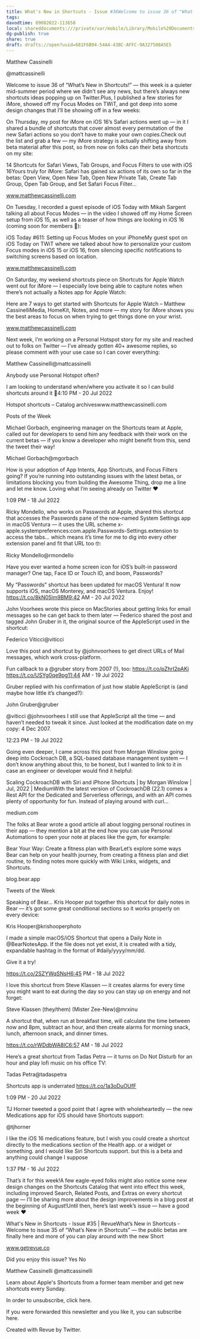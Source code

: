 ```yaml
---
title: What's New in Shortcuts - Issue #36Welcome to issue 36 of "What's New in Shortcuts!" — this week is a quieter mid-summer period where weView online
tags: 
davodtime: 09082022-113658
local: shareddocuments:///private/var/mobile/Library/Mobile%20Documents/iCloud~md~obsidian/Documents/OBSHIDDIAN/drafts/681F6B94-54A4-43BC-AFFC-9A327508A5E5.md
dg-publish: true
share: true
draft: drafts://open?uuid=681F6B94-54A4-43BC-AFFC-9A327508A5E5
---
```


Matthew Cassinelli

@mattcassinelli

Welcome to issue 36 of “What’s New in Shortcuts!” — this week is a quieter mid-summer period where we didn’t see any news, but there’s always new shortcuts ideas popping up on Twitter.Plus, I published a few stories for iMore, showed off my Focus Modes on TWiT, and got deep into some design changes that I’ll be showing off in a few weeks:

On Thursday, my post for iMore on iOS 16’s Safari actions went up — in it I shared a bundle of shortcuts that cover almost every permutation of the new Safari actions so you don’t have to make your own copies.Check out the list and grab a few — my iMore strategy is actually shifting away from beta material after this post, so from now on folks can their beta shortcuts on my site:

14 Shortcuts for Safari Views, Tab Groups, and Focus Filters to use with iOS 16Yours truly for iMore: Safari has gained six actions of its own so far in the betas: Open View, Open New Tab, Open New Private Tab, Create Tab Group, Open Tab Group, and Set Safari Focus Filter…

www.matthewcassinelli.com

On Tuesday, I recorded a guest episode of iOS Today with Mikah Sargent talking all about Focus Modes — in the video I showed off my Home Screen setup from iOS 15, as well as a teaser of how things are looking in iOS 16 (coming soon for members 👀):

iOS Today #611: Setting up Focus Modes on your iPhoneMy guest spot on iOS Today on TWiT where we talked about how to personalize your custom Focus modes in iOS 15 or iOS 16, from silencing specific notifications to switching screens based on location.

www.matthewcassinelli.com

On Saturday, my weekend shortcuts piece on Shortcuts for Apple Watch went out for iMore — I especially love being able to capture notes when there’s not actually a Notes app for Apple Watch:

Here are 7 ways to get started with Shortcuts for Apple Watch – Matthew CassinelliMedia, HomeKit, Notes, and more — my story for iMore shows you the best areas to focus on when trying to get things done on your wrist.

www.matthewcassinelli.com

Next week, I’m working on a Personal Hotspot story for my site and reached out to folks on Twitter — I’ve already gotten 40+ awesome replies, so please comment with your use case so I can cover everything:

Matthew Cassinelli@mattcassinelli

Anybody use Personal Hotspot often?

I am looking to understand when/where you activate it so I can build shortcuts around it 🙏4:10 PM - 20 Jul 2022

Hotspot shortcuts – Catalog archiveswww.matthewcassinelli.com

Posts of the Week

Michael Gorbach, engineering manager on the Shortcuts team at Apple, called out for developers to send him any feedback with their work on the current betas — if you know a developer who might benefit from this, send the tweet their way!

Michael Gorbach@mgorbach

How is your adoption of App Intents, App Shortcuts, and Focus Filters going? If you’re running into outstanding issues with the latest betas, or limitations blocking you from building the Awesome Thing, drop me a line and let me know. Loving what I’m seeing already on Twitter ❤️

1:09 PM - 18 Jul 2022

Ricky Mondello, who works on Passwords at Apple, shared this shortcut that accesses the Passwords pane of the now-named System Settings app in macOS Ventura — it uses the URL scheme x-apple.systempreferences:com.apple.Passwords-Settings.extension to access the tabs… which means it’s time for me to dig into every other extension panel and fit that URL too 🤓:

Ricky Mondello@rmondello

Have you ever wanted a home screen icon for iOS’s built-in password manager? One tap, Face ID or Touch ID, and boom, Passwords?

My “Passwords” shortcut has been updated for macOS Ventura! It now supports iOS, macOS Monterey, and macOS Ventura. Enjoy! https://t.co/8kN05lm9BM9:42 AM - 20 Jul 2022

John Voorhees wrote this piece on MacStories about getting links for email messages so he can get back to them later — Federico shared the post and tagged John Gruber in it, the original source of the AppleScript used in the shortcut:

Federico Viticci@viticci

Love this post and shortcut by @johnvoorhees to get direct URLs of Mail messages, which work cross-platform.

Fun callback to a @gruber story from 2007 (!), too: https://t.co/pZhrI2pAKj https://t.co/USYg0qe9pg11:44 AM - 19 Jul 2022

Gruber replied with his confirmation of just how stable AppleScript is (and maybe how little it’s changed?):

John Gruber@gruber

@viticci @johnvoorhees I still use that AppleScript all the time — and haven’t needed to tweak it since. Just looked at the modification date on my copy: 4 Dec 2007.

12:23 PM - 19 Jul 2022

Going even deeper, I came across this post from Morgan Winslow going deep into Cockroach DB, a SQL-based database management system — I don’t know anything about this, to be honest, but I wanted to link to it in case an engineer or developer would find it helpful:

Scaling CockroachDB with Siri and iPhone Shortcuts | by Morgan Winslow | Jul, 2022 | MediumWith the latest version of CockroachDB (22.1) comes a Rest API for the Dedicated and Serverless offerings, and with an API comes plenty of opportunity for fun. Instead of playing around with curl…

medium.com

The folks at Bear wrote a good article all about logging personal routines in their app — they mention a bit at the end how you can use Personal Automations to open your note at places like the gym, for example:

Bear Your Way: Create a fitness plan with BearLet’s explore some ways Bear can help on your health journey, from creating a fitness plan and diet routine, to finding notes more quickly with Wiki Links, widgets, and Shortcuts.

blog.bear.app

Tweets of the Week

Speaking of Bear… Kris Hooper put together this shortcut for daily notes in Bear — it’s got some great conditional sections so it works properly on every device:

Kris Hooper@krishooperphoto

I made a simple macOS/iOS Shortcut that opens a Daily Note in @BearNotesApp. If the file does not yet exist, it is created with a tidy, expandable hashtag in the format of #daily/yyyy/mm/dd.

Give it a try!

https://t.co/2SZYWqSNsH6:45 PM - 18 Jul 2022

I love this shortcut from Steve Klassen — it creates alarms for every time you might want to eat during the day so you can stay up on energy and not forget:

Steve Klassen (they/them) (Mister Zee-New)@mrxinu

A shortcut that, when run at breakfast time, will calculate the time between now and 8pm, subtract an hour, and then create alarms for morning snack, lunch, afternoon snack, and dinner times.

https://t.co/rWDdbWA8lC6:57 AM - 18 Jul 2022

Here’s a great shortcut from Tadas Petra — it turns on Do Not Disturb for an hour and play lofi music on his office TV:

Tadas Petra@tadaspetra

Shortcuts app is underrated https://t.co/1a3oDuOUfF

1:09 PM - 20 Jul 2022

TJ Horner tweeted a good point that I agree with wholeheartedly — the new Medications app for iOS should have Shortcuts support:

︀@tjhorner

I like the iOS 16 medications feature, but I wish you could create a shortcut directly to the medications section of the Health app. or a widget or something. and I would like Siri Shortcuts support. but this is a beta and anything could change I suppose

1:37 PM - 16 Jul 2022

That’s it for this week!A few eagle-eyed folks might also notice some new design changes on the Shortcuts Catalog that went into effect this week, including improved Search, Related Posts, and Extras on every shortcut page — I’ll be sharing more about the design improvements in a blog post at the beginning of August!Until then, here’s last week’s issue — have a good week ❤️

What's New in Shortcuts - Issue #35 | RevueWhat’s New in Shortcuts - Welcome to issue 35 of “What’s New in Shortcuts” — the public betas are finally here and more of you can play around with the new Short

www.getrevue.co

Did you enjoy this issue? Yes No

Matthew Cassinelli @mattcassinelli

Learn about Apple's Shortcuts from a former team member and get new shortcuts every Sunday.

In order to unsubscribe, click here.

If you were forwarded this newsletter and you like it, you can subscribe here.

Created with Revue by Twitter.

